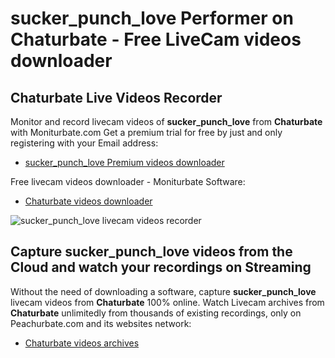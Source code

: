 # sucker_punch_love Performer on Chaturbate - Free LiveCam videos downloader

## Chaturbate Live Videos Recorder

Monitor and record livecam videos of **sucker_punch_love** from **Chaturbate** with Moniturbate.com
Get a premium trial for free by just and only registering with your Email address:
* [sucker_punch_love Premium videos downloader](https://moniturbate.com/request-demo-licence-key.html)

Free livecam videos downloader - Moniturbate Software:
* [Chaturbate videos downloader](https://moniturbate.com/moniturbate-download-software.html)

![sucker_punch_love livecam videos recorder](https://peachurnet.com/templates/moniturbate-software.png)


## Capture sucker_punch_love videos from the Cloud and watch your recordings on Streaming

Without the need of downloading a software, capture **sucker_punch_love** livecam videos from **Chaturbate** 100% online.
Watch Livecam archives from **Chaturbate** unlimitedly from thousands of existing recordings, only on Peachurbate.com and its websites network:
* [Chaturbate videos archives](https://peachurnet.com/)